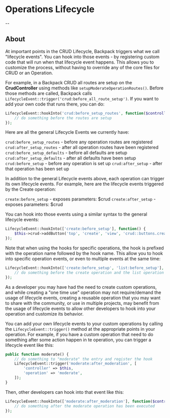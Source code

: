 # Operations Lifecycle 

--

<a name="about"></a>
## About

At important points in the CRUD Lifecycle, Backpack triggers what we call "lifecycle events". You can hook into those events - by registering custom code that will run when that lifecycle event happens. This allows you to customize the process, without having to override any of the core files for CRUD or an Operation.

For example, in a Backpack CRUD all routes are setup on the **CrudController** using methods like `setupModerateOperationRoutes()`. Before those methods are called, Backpack calls `LifecycleEvent::trigger('crud:before_all_route_setup')`. If you want to add your own code that runs there, you can do:

```php
LifecycleEvent::hookInto('crud:before_setup_routes', function($controller) {
    // do something before the routes are setup
});
```
<a name="hooks-usage"></a>
Here are all the general Lifecycle Events we currently have:

`crud:before_setup_routes` - before any operation routes are registered
`crud:after_setup_routes` - after all operation routes have been registered
`crud:before_setup_defaults` - before all defaults are setup
`crud:after_setup_defaults` - after all defaults have been setup
`crud:before_setup` - before any operation is set up
`crud:after_setup` - after that operation has been set up


In addition to the general Lifecycle events above, each operation can trigger its own lifecycle events. For example, here are the lifecycle events triggered by the Create operation:

`create:before_setup` - exposes parameters: $crud
`create:after_setup` - exposes parameters: $crud

You can hook into those events using a similar syntax to the general lifecycle events:

```php
LifecycleEvent::hookInto(['create:before_setup'], function() {
    $this->crud->addButton('top', 'create', 'view', 'crud::buttons.create');
});
```

Note that when using the hooks for specific operations, the hook is prefixed with the operation name followed by the hook name. This allow you to hook into specific operation events, or even to multiple events at the same time:

```php
LifecycleEvent::hookInto(['create:before_setup', 'list:before_setup'], function() {
    // do something before the create operation and the list operation are setup
});
```

<a name="how-to-add-your-own-hooks"></a>

As a developer you may have had the need to create custom operations, and while creating a "one time use" operation may not require/demand the usage of lifecycle events, creating a reusable operation that you may want to share with the community, or use in multiple projects, may benefit from the usage of lifecycle events to allow other developers to hook into your operation and customize its behavior.

You can add your own lifecycle events to your custom operations by calling the `LifecycleEvent::trigger()` method at the appropriate points in your operation. For example, if you have a custom operation that need to do something after some action happen in te operation, you can trigger a lifecycle event like this:

```php
public function moderate() {
    // do something to "moderate" the entry and register the hook
    LifecycleEvent::trigger('moderate:after_moderation', [
        'controller' => $this,
        'operation' => 'moderate',
    ]);
}
```

Then, other developers can hook into that event like this:

```php
LifecycleEvent::hookInto(['moderate:after_moderation'], function($controller, $operation) {
    // do something after the moderate operation has been executed
});
```

